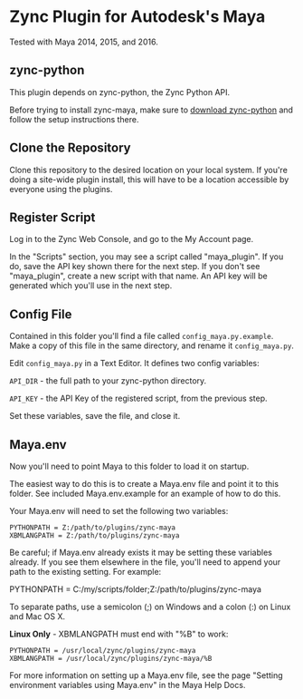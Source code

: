 # Zync Plugin for Autodesk's Maya

Tested with Maya 2014, 2015, and 2016.

## zync-python

This plugin depends on zync-python, the Zync Python API.

Before trying to install zync-maya, make sure to [download zync-python](https://github.com/zync/zync-python) and follow the setup instructions there.

## Clone the Repository

Clone this repository to the desired location on your local system. If you're doing a site-wide plugin install, this will have to be a location accessible by everyone using the plugins. 

## Register Script

Log in to the Zync Web Console, and go to the My Account page.

In the "Scripts" section, you may see a script called "maya_plugin". If you do, save the API key shown there for the next step. If you don't see "maya_plugin", create a new script with that name. An API key will be generated which you'll use in the next step.

## Config File

Contained in this folder you'll find a file called ```config_maya.py.example```. Make a copy of this file in the same directory, and rename it ```config_maya.py```.

Edit ```config_maya.py``` in a Text Editor. It defines two config variables:

```API_DIR``` - the full path to your zync-python directory.

```API_KEY``` - the API Key of the registered script, from the previous step.

Set these variables, save the file, and close it.

## Maya.env

Now you'll need to point Maya to this folder to load it on startup.

The easiest way to do this is to create a Maya.env file and point it to this folder. See included Maya.env.example for an example of how to do this.

Your Maya.env will need to set the following two variables:

```
PYTHONPATH = Z:/path/to/plugins/zync-maya
XBMLANGPATH = Z:/path/to/plugins/zync-maya
```

Be careful; if Maya.env already exists it may be setting these variables already. If you see them elsewhere in the file, you'll need to append your path to the existing setting. For example:

PYTHONPATH = C:/my/scripts/folder;Z:/path/to/plugins/zync-maya

To separate paths, use a semicolon (;) on Windows and a colon (:) on Linux and Mac OS X.

**Linux Only** - XBMLANGPATH must end with "%B" to work:

```
PYTHONPATH = /usr/local/zync/plugins/zync-maya
XBMLANGPATH = /usr/local/zync/plugins/zync-maya/%B
```

For more information on setting up a Maya.env file, see the page "Setting environment variables using Maya.env" in the Maya Help Docs.

